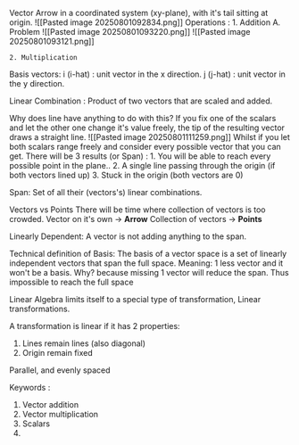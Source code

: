 Vector
	Arrow in a coordinated system (xy-plane), with it's tail sitting at origin.
	![[Pasted image 20250801092834.png]]
	Operations :
	1. Addition
	A. Problem
	![[Pasted image 20250801093220.png]]	![[Pasted image 20250801093121.png]]
	
	2. Multiplication

Basis vectors:
	i (i-hat) : unit vector in the x direction.
	j (j-hat) : unit vector in the y direction.

Linear Combination :
	Product of two vectors that are scaled and added.
	
Why does line have anything to do with this? 
	If you fix one of the scalars and let the other one change it's value freely, the tip of the resulting vector draws a straight line.
	![[Pasted image 20250801111259.png]]
	Whilst if you let both scalars range freely and consider every possible vector that you can get. There will be 3 results (or Span) :
		1. You will be able to reach every possible point in the plane..
		2. A single line passing through the origin (if both vectors lined up)
		3. Stuck in the origin (both vectors are 0)

Span:
	Set of all their (vectors's) linear combinations.

Vectors vs Points
	There will be time where collection of vectors is too crowded.
	Vector on it's own -> **Arrow**
	Collection of vectors -> **Points**

Linearly Dependent:
	A vector is not adding anything to the span.

Technical definition of Basis:
	The basis of a vector space is a set of linearly independent vectors that span the full space.
	Meaning: 1 less vector and it won't be a basis. Why? because missing 1 vector will reduce the span. Thus impossible to reach the full space

Linear Algebra limits itself to a special type of transformation, Linear transformations.

A transformation is linear if it has 2 properties:
1. Lines remain lines (also diagonal)
2. Origin remain fixed

Parallel, and evenly spaced



Keywords :
1. Vector addition
2. Vector multiplication
3. Scalars
4. 